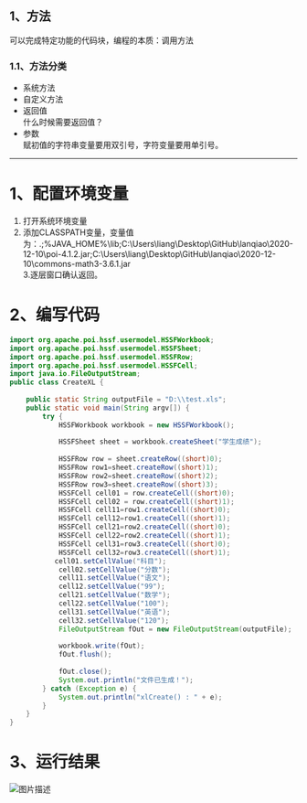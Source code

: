 ## 1、方法  
可以完成特定功能的代码块，编程的本质：调用方法
### 1.1、方法分类
- 系统方法
- 自定义方法  
- 返回值  
什么时候需要返回值？  
- 参数  
赋初值的字符串变量要用双引号，字符变量要用单引号。  
---  
# 1、配置环境变量
1. 打开系统环境变量  
2. 添加CLASSPATH变量，变量值为：.;%JAVA_HOME%\lib;C:\Users\liang\Desktop\GitHub\lanqiao\2020-12-10\poi-4.1.2.jar;C:\Users\liang\Desktop\GitHub\lanqiao\2020-12-10\commons-math3-3.6.1.jar  
3.逐层窗口确认返回。
# 2、编写代码  
```java
import org.apache.poi.hssf.usermodel.HSSFWorkbook;
import org.apache.poi.hssf.usermodel.HSSFSheet;
import org.apache.poi.hssf.usermodel.HSSFRow;
import org.apache.poi.hssf.usermodel.HSSFCell;
import java.io.FileOutputStream;
public class CreateXL {
    
    public static String outputFile = "D:\\test.xls";
    public static void main(String argv[]) {
        try {
            HSSFWorkbook workbook = new HSSFWorkbook();
            
            HSSFSheet sheet = workbook.createSheet("学生成绩");
            
            HSSFRow row = sheet.createRow((short)0);
            HSSFRow row1=sheet.createRow((short)1);
            HSSFRow row2=sheet.createRow((short)2);
            HSSFRow row3=sheet.createRow((short)3);
            HSSFCell cell01 = row.createCell((short)0);
            HSSFCell cell02 = row.createCell((short)1);
            HSSFCell cell11=row1.createCell((short)0);
            HSSFCell cell12=row1.createCell((short)1);
            HSSFCell cell21=row2.createCell((short)0);
            HSSFCell cell22=row2.createCell((short)1);
            HSSFCell cell31=row3.createCell((short)0);
            HSSFCell cell32=row3.createCell((short)1);
           cell01.setCellValue("科目");
            cell02.setCellValue("分数");
            cell11.setCellValue("语文");
            cell12.setCellValue("99");
            cell21.setCellValue("数学");
            cell22.setCellValue("100");
            cell31.setCellValue("英语");
            cell32.setCellValue("120");
            FileOutputStream fOut = new FileOutputStream(outputFile);
            
            workbook.write(fOut);
            fOut.flush();
            
            fOut.close();
            System.out.println("文件已生成！");
        } catch (Exception e) {
            System.out.println("xlCreate() : " + e);
        }
    }
}
```
# 3、运行结果  
![图片描述](https://dn-simplecloud.shiyanlou.com/courses/uid1551353-20201211-1607690591111)